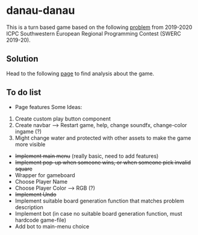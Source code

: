 # danau-danau

This is a turn based game based on the following [problem](https://codeforces.com/gym/102501/problem/L) from 2019-2020 ICPC Southwestern European Regional Programming Contest (SWERC 2019-20).

## Solution

Head to the following [page](insertlinkhere) to find analysis about the game.

## To do list

* Page features
Some Ideas:
1. Create custom play button component
2. Create navbar --> Restart game, help, change soundfx, change-color ingame (?)
3. Might change water and protected with other assets to make the game more visible
* ~~Implement main menu~~ (really basic, need to add features)
* ~~Implement pop-up when someone wins, or when someone pick invalid square~~
* Wrapper for gameboard
* Choose Player Name
* Choose Player Color --> RGB (?)
* ~~Implement Undo~~
* Implement suitable board generation function that matches problem description
* Implement bot (in case no suitable board generation function, must hardcode game-file)
* Add bot to main-menu choice